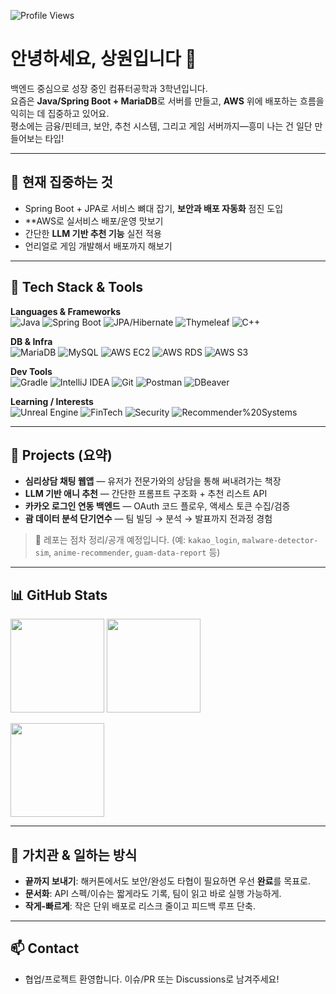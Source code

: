 <!-- 프로필 방문자 뱃지 -->
![Profile Views](https://komarev.com/ghpvc/?username=pso0207&style=flat&color=0e75b6)

# 안녕하세요, 상원입니다 👋

백엔드 중심으로 성장 중인 컴퓨터공학과 3학년입니다.  
요즘은 **Java/Spring Boot + MariaDB**로 서버를 만들고, **AWS** 위에 배포하는 흐름을 익히는 데 집중하고 있어요.   
평소에는 금융/핀테크, 보안, 추천 시스템, 그리고 게임 서버까지—흥미 나는 건 일단 만들어보는 타입!

---

## 🚀 현재 집중하는 것
- Spring Boot + JPA로 서비스 뼈대 잡기, **보안과 배포 자동화** 점진 도입
- **AWS로 실서비스 배포/운영 맛보기
- 간단한 **LLM 기반 추천 기능** 실전 적용
- 언리얼로 게임 개발해서 배포까지 해보기
---

## 🧰 Tech Stack & Tools

**Languages & Frameworks**  
![Java](https://img.shields.io/badge/Java-007396?logo=openjdk&logoColor=white)
![Spring Boot](https://img.shields.io/badge/Spring%20Boot-6DB33F?logo=springboot&logoColor=white)
![JPA/Hibernate](https://img.shields.io/badge/JPA%2FHibernate-59666C?logo=hibernate&logoColor=white)
![Thymeleaf](https://img.shields.io/badge/Thymeleaf-005F0F?logo=thymeleaf&logoColor=white)
![C++](https://img.shields.io/badge/C++-00599C?logo=c%2B%2B&logoColor=white)

**DB & Infra**  
![MariaDB](https://img.shields.io/badge/MariaDB-1F305F?logo=mariadb&logoColor=white)
![MySQL](https://img.shields.io/badge/MySQL-4479A1?logo=mysql&logoColor=white)
![AWS EC2](https://img.shields.io/badge/AWS%20EC2-FF9900?logo=amazonaws&logoColor=white)
![AWS RDS](https://img.shields.io/badge/AWS%20RDS-527FFF?logo=amazonrds&logoColor=white)
![AWS S3](https://img.shields.io/badge/AWS%20S3-569A31?logo=amazons3&logoColor=white)

**Dev Tools**  
![Gradle](https://img.shields.io/badge/Gradle-02303A?logo=gradle&logoColor=white)
![IntelliJ IDEA](https://img.shields.io/badge/IntelliJ-000000?logo=intellijidea&logoColor=white)
![Git](https://img.shields.io/badge/Git-F05032?logo=git&logoColor=white)
![Postman](https://img.shields.io/badge/Postman-FF6C37?logo=postman&logoColor=white)
![DBeaver](https://img.shields.io/badge/DBeaver-372923?logo=dbeaver&logoColor=white)

**Learning / Interests**  
![Unreal Engine](https://img.shields.io/badge/Unreal-0E1128?logo=unrealengine&logoColor=white)
![FinTech](https://img.shields.io/badge/FinTech-0A66C2)
![Security](https://img.shields.io/badge/Security-111111)
![Recommender%20Systems](https://img.shields.io/badge/Recommender%20Systems-4B8BBE)

---

## 🧩 Projects (요약)

- **심리상담 채팅 웹앱** — 유저가 전문가와의 상담을 통해 써내려가는 책장
- **LLM 기반 애니 추천** — 간단한 프롬프트 구조화 + 추천 리스트 API
- **카카오 로그인 연동 백엔드** — OAuth 코드 플로우, 액세스 토큰 수집/검증
- **괌 데이터 분석 단기연수** — 팀 빌딩 → 분석 → 발표까지 전과정 경험

> 🔗 레포는 점차 정리/공개 예정입니다. (예: `kakao_login`, `malware-detector-sim`, `anime-recommender`, `guam-data-report` 등)

---

## 📊 GitHub Stats

<!-- 깃허브 유저네임이 다르면 아래 pso0207을 본인 계정으로 바꾸세요 -->
<p>
  <img src="https://github-readme-stats.vercel.app/api?username=pso0207&show_icons=true&hide_border=true&rank_icon=github" height="150" />
  <img src="https://github-readme-stats.vercel.app/api/top-langs/?username=pso0207&layout=compact&hide_border=true" height="150" />
</p>
<p>
  <img src="https://streak-stats.demolab.com?user=pso0207&hide_border=true" height="150" />
</p>

---

## 📝 가치관 & 일하는 방식
- **끝까지 보내기**: 해커톤에서도 보안/완성도 타협이 필요하면 우선 **완료**를 목표로.
- **문서화**: API 스펙/이슈는 짧게라도 기록, 팀이 읽고 바로 실행 가능하게.
- **작게-빠르게**: 작은 단위 배포로 리스크 줄이고 피드백 루프 단축.

---

## 📫 Contact
- 협업/프로젝트 환영합니다. 이슈/PR 또는 Discussions로 남겨주세요!
<!-- 필요 시 아래 링크 주석 해제 후 사용
- Email: 
- LinkedIn: 
- Blog: 
-->
